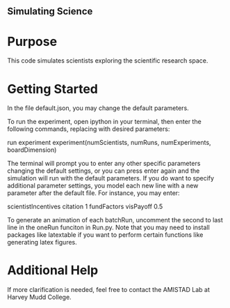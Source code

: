 ## Simulating Science
# Purpose
This code simulates scientists exploring the scientific research space.

# Getting Started
In the file default.json, you may change the default parameters. 

To run the experiment, open ipython in your terminal, then enter the following commands, replacing with desired parameters: 

run experiment
experiment(numScientists, numRuns, numExperiments, boardDimension)

The terminal will prompt you to enter any other specific parameters changing the default settings, or you can press enter again and the simulation will run with the default parameters. If you do want to specify additional parameter settings, you model each new line with a new parameter after the default file. For instance, you may enter: 

scientistIncentives citation 1
fundFactors visPayoff 0.5

To generate an animation of each batchRun, uncomment the second to last line in the oneRun funciton in Run.py.
Note that you may need to install packages like latextable if you want to perform certain functions like generating latex figures.

# Additional Help
If more clarification is needed, feel free to contact the AMISTAD Lab at Harvey Mudd College.
